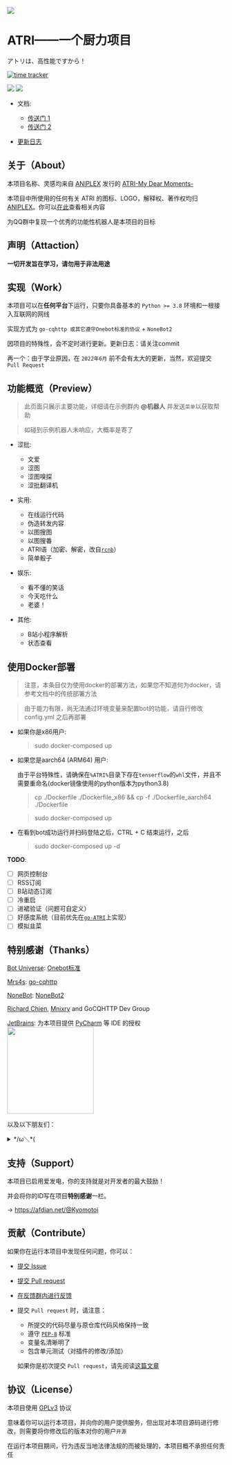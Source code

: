 ![](https://socialify.git.ci/Kyomotoi/ATRI/image?description=1&descriptionEditable=A%20project%20for%20ATRI%2C%20Usage%20go-CQHTTP%20%2B%20NoneBot2.&forks=1&issues=1&language=1&logo=https%3A%2F%2Fi.loli.net%2F2020%2F11%2F12%2FYcINCkyp8vK2inD.png&owner=1&pattern=Circuit%20Board&stargazers=1&theme=Light)

# ATRI——一个厨力项目
アトリは、高性能ですから！

[![time tracker](https://wakatime.com/badge/github/Kyomotoi/ATRI.svg)](https://wakatime.com/badge/github/Kyomotoi/ATRI)

[![](https://img.shields.io/github/license/Kyomotoi/ATRI?style=for-the-badge)](https://www.gnu.org/licenses/gpl-3.0.html)
[![](https://img.shields.io/badge/QQgroup-567297659-blue?style=for-the-badge)](https://jq.qq.com/?_wv=1027&k=a89kfKQE)

- 文档:
    - [传送门 1](https://atri.kyomotoi.moe)
    - [传送门 2](https://project-atri-docs.vercel.app)

- [更新日志](changelog.md)

## 关于（About）

本项目名称、灵感均来自 [ANIPLEX](https://aniplex-exe.com/) 发行的 [ATRI-My Dear Moments-](https://atri-mdm.com/)

本项目中所使用的任何有关 ATRI 的图标、LOGO，解释权、著作权均归 [ANIPLEX](https://aniplex-exe.com/)。你可以[在此](https://aniplex-exe.com/guidelines/)查看相关内容

为QQ群中复现一个优秀的功能性机器人是本项目的目标

## 声明（Attaction）

**一切开发旨在学习，请勿用于非法用途**

## 实现（Work）

本项目可以在**任何平台**下运行，只要你具备基本的 `Python >= 3.8` 环境和一根接入互联网的网线

实现方式为 `go-cqhttp 或其它遵守Onebot标准的协议` + `NoneBot2`

因项目的特殊性，会不定时进行更新。更新日志：请关注commit

再一个：由于学业原因，在 `2022年6月` 前不会有太大的更新，当然，欢迎提交 `Pull Request`

## 功能概览（Preview）

> 此页面只展示主要功能，详细请在示例群内 **@机器人** 并发送`菜单`以获取帮助

> 如碰到示例机器人未响应，大概率是寄了

- 涩批:
    - 文爱
    - 涩图
    - 涩图嗅探
    - 涩批翻译机

- 实用:
    - 在线运行代码
    - 伪造转发内容
    - 以图搜图
    - 以图搜番
    - ATRI语（加密、解密，改自[`rcnb`](https://github.com/rcnbapp/RCNB.js)）
    - 简单骰子

- 娱乐:
    - 看不懂的笑话
    - 今天吃什么
    - 老婆！

- 其他:
    - B站小程序解析
    - 状态查看

## 使用Docker部署
> 注意，本条目仅为使用docker的部署方法，如果您不知道何为docker，请参考文档中的传统部署方法

> 由于能力有限，尚无法通过环境变量来配置bot的功能，请自行修改config.yml 之后再部署

- 如果你是x86用户:
    
    > sudo docker-composed up

- 如果您是aarch64 (ARM64) 用户:
    
    由于平台特殊性，请确保在`%ATRI%`目录下存在`tenserflow`的`whl`文件，并且不需要重命名(docker镜像使用的python版本为python3.8)
    
    >cp ./Dockerfile ./Dockerfile_x86 && cp -f ./Dockerfile_aarch64 ./Dockerfile
    
    >sudo docker-composed up

-  在看到bot成功运行并扫码登陆之后，CTRL + C 结束运行，之后

    >sudo docker-composed up -d

**TODO**:

  - [ ] 网页控制台
  - [ ] RSS订阅
  - [ ] B站动态订阅
  - [ ] 冷重启
  - [ ] 进裙验证（问题可自定义）
  - [ ] 好感度系统（目前优先在[`go-ATRI`](https://github.com/Kyomotoi/go-ATRI)上实现）
  - [ ] 模拟韭菜

## 特别感谢（Thanks）

[Bot Universe](https://github.com/botuniverse): [Onebot标准](https://onebot.dev/)

[Mrs4s](https://github.com/Mrs4s): [go-cqhttp](https://github.com/Mrs4s/go-cqhttp)

[NoneBot](https://github.com/nonebot): [NoneBot2](https://github.com/nonebot/nonebot2)

[Richard Chien](https://github.com/richardchien), [Mnixry](https://github.com/mnixry) and GoCQHTTP Dev Group

[JetBrains](https://www.jetbrains.com/?from=ATRI): 为本项目提供 [PyCharm](https://www.jetbrains.com/pycharm/?from=ATRI) 等 IDE 的授权<br>
[<img src="https://cdn.jsdelivr.net/gh/Kyomotoi/CDN@master/noting/jetbrains-variant-3.png" width="200"/>](https://www.jetbrains.com/?from=ATRI)

以及以下朋友们：
<details markdown='1'><summary>*/ω＼*(</summary>
    *排名不分现后*<br>
    · 50861735 11.00 CNY<br>
    · 1072324725 17.00 CNY<br>
    · AfdianUser_quGy 5.00 CNY<br>
    · 1752179928 56.14 CNY<br>
    · Mikasa 66.00 CNY<br>
    · SkipM4 32.00 CNY<br>
    · Chunk7 33.00 CNY<br>
    · Wwwwwwalnut 10.00 CNY<br>
    · 演变 5.00 CNY<br>
    · 梓哟P 23.33 CNY<br>
    · Ohdmire 20.00 CNY<br>
    · TerRALi 23.45 CNY<br>
    · 虾仁 10.00 CNY<br>
    · Tianli 11.00 CNY
</details>

## 支持（Support）

本项目已启用爱发电，你的支持就是对开发者的最大鼓励！

并会将你的ID写在项目**特别感谢**一栏。

-> https://afdian.net/@Kyomotoi

## 贡献（Contribute）

如果你在运行本项目中发现任何问题，你可以：

- [提交 Issue](https://github.com/Kyomotoi/ATRI/issues)
- [提交 Pull request](https://github.com/Kyomotoi/ATRI/pulls)
- [在反馈群内进行反馈](https://jq.qq.com/?_wv=1027&k=WoAAYXbJ)


- 提交 `Pull request` 时，请注意：

    - 所提交的代码尽量与原仓库代码风格保持一致
    - 遵守 [`PEP-8`](https://www.python.org/dev/peps/pep-0008/) 标准
    - 变量名清晰明了
    - 包含单元测试（对插件的修改/添加）
    
    如果你是初次提交 `Pull request`，请先阅读[这篇文章](https://atri.kyomotoi.moe/developer/overview/)

## 协议（License）

本项目使用 [GPLv3](https://www.gnu.org/licenses/gpl-3.0.html) 协议

意味着你可以运行本项目，并向你的用户提供服务，但出现对本项目源码进行修改，则需要将你修改后的版本对你的用户`开源`

在运行本项目期间，行为违反当地法律法规的而被处理的，本项目概不承担任何责任
